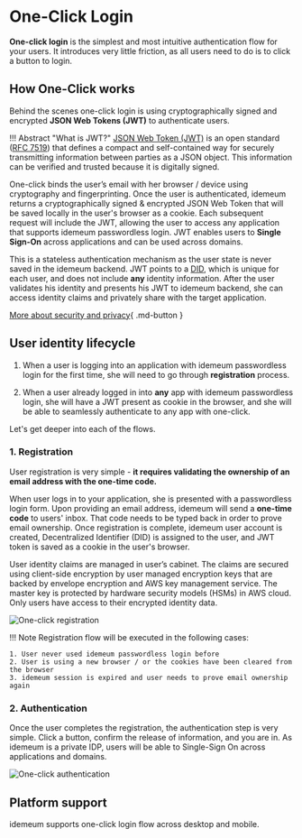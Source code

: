 # One-Click Login

**One-click login** is the simplest and most intuitive authentication flow for your users. It introduces very little friction, as all users need to do is to click a button to login. 

## How One-Click works

Behind the scenes one-click login is using cryptographically signed and encrypted **JSON Web Tokens (JWT)** to authenticate users. 

!!! Abstract "What is JWT?"
	[JSON Web Token (JWT)](https://en.wikipedia.org/wiki/JSON_Web_Token) is an open standard ([RFC 7519](https://tools.ietf.org/html/rfc7519)) that defines a compact and self-contained way for securely transmitting information between parties as a JSON object. This information can be verified and trusted because it is digitally signed.

One-click binds the user’s email with her browser / device using cryptography and fingerprinting. Once the user is authenticated, idemeum returns a cryptographically signed & encrypted JSON Web Token that will be saved locally in the user's browser as a cookie. Each subsequent request will include the JWT, allowing the user to access any application that supports idemeum passwordless login. JWT enables users to **Single Sign-On** across applications and can be used across domains.

This is a stateless authentication mechanism as the user state is never saved in the idemeum backend. JWT points to a [DID](https://www.w3.org/TR/did-core/), which is unique for each user, and does not include **any** identity information. After the user validates his identity and presents his JWT to idemeum backend, she can access identity claims and privately share with the target application.

[More about security and privacy](https://blog.idemeum.com/idemeum-keeps-identity-secure-and-private/){ .md-button }

## User identity lifecycle

1. When a user is logging into an application with idemeum passwordless login for the first time, she will need to go through **registration** process.

2. When a user already logged in into **any** app with idemeum passwordless login, she will have a JWT present as cookie in the browser, and she will be able to seamlessly authenticate to any app with one-click. 

Let's get deeper into each of the flows. 

### 1. Registration

User registration is very simple - **it requires validating the ownership of an email address with the one-time code.**

When user logs in to your application, she is presented with a passwordless login form. Upon providing an email address, idemeum will send a **one-time code** to users' inbox. That code needs to be typed back in order to prove email ownership. Once registration is complete, idemeum user account is created, Decentralized Identifier (DID) is assigned to the user, and JWT token is saved as a cookie in the user's browser.

User identity claims are managed in user’s cabinet. The claims are secured using client-side encryption by user managed encryption keys that are backed by envelope encryption and AWS key management service. The master key is protected by hardware security models (HSMs) in AWS cloud. Only users have access to their encrypted identity data.  

![One-click registration](/assets/one-click/flow.png)


!!! Note
    Registration flow will be executed in the following cases:

   	1. User never used idemeum passwordless login before
   	2. User is using a new browser / or the cookies have been cleared from the browser
   	3. idemeum session is expired and user needs to prove email ownership again

### 2. Authentication

Once the user completes the registration, the authentication step is very simple. Click a button, confirm the release of information, and you are in. As idemeum is a private IDP, users will be able to Single-Sign On across applications and domains. 

![One-click authentication](/assets/one-click/auth.png)

## Platform support

idemeum supports one-click login flow across desktop and mobile. 
